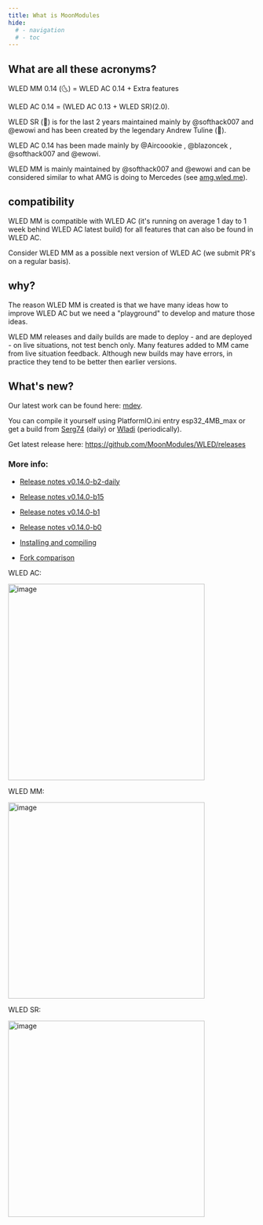 ```yaml
---
title: What is MoonModules
hide:
  # - navigation
  # - toc
---
```

## What are all these acronyms?

WLED MM 0.14 (🌜) = WLED AC 0.14 + Extra features

WLED AC 0.14 = (WLED AC 0.13 + WLED SR)(2.0). 

WLED SR (🎸) is for the last 2 years maintained mainly by @softhack007 and @ewowi and has been created by the legendary Andrew Tuline (🎸).

WLED AC 0.14 has been made mainly by @Aircoookie , @blazoncek , @softhack007 and @ewowi. 

WLED MM is mainly maintained by @softhack007 and @ewowi and can be considered similar to what AMG is doing to Mercedes (see [amg.wled.me](http://amg.wled.me/)).

## compatibility
WLED MM is compatible with WLED AC (it's running on average 1 day to 1 week behind WLED AC latest build) for all features that can also be found in WLED AC. 

Consider WLED MM as a possible next version of WLED AC (we submit PR's on a regular basis). 

## why?
The reason WLED MM is created is that we have many ideas how to improve WLED AC but we need a "playground" to develop and mature those ideas. 

WLED MM releases and daily builds are made to deploy - and are deployed - on live situations, not test bench only.
Many features added to MM came from live situation feedback.
Although new builds may have errors, in practice they tend to be better then earlier versions. 

## What's new?

Our latest work can be found here: [mdev](https://github.com/MoonModules/WLED/tree/mdev). 

You can compile it yourself using PlatformIO.ini entry esp32_4MB_max or get a build from [Serg74](https://github.com/srg74/WLED-wemos-shield/tree/master/resources/Firmware/%40MoonModules) (daily) or [Wladi](https://wled-install.github.io) (periodically). 

Get latest release here: <https://github.com/MoonModules/WLED/releases>

### More info:

* [Release notes v0.14.0-b2-daily](/moonmodules/release-notes-v0.14.0-b2-daily)

* [Release notes v0.14.0-b15](/moonmodules/release-notes-v0.14.0-b15)

* [Release notes v0.14.0-b1](/moonmodules/release-notes-v0.14.0-b1)

* [Release notes v0.14.0-b0](/moonmodules/release-notes-v0.14.0-b0)

* [Installing and compiling](/moonmodules/Installing-and-Compiling/)

* [Fork comparison](/moonmodules/fork-comparison/)

WLED AC:

<img width="400" alt="image" src="https://user-images.githubusercontent.com/91013628/214047603-f5fa4f97-77ae-4519-9558-3a6cbf9eb583.png">

WLED MM:

<img width="400" alt="image" src="https://user-images.githubusercontent.com/91013628/214047693-d9eb1e96-e006-46d8-96b6-4be18b9c03e4.png">

WLED SR:

<img width="400" alt="image" src="https://user-images.githubusercontent.com/91013628/223692910-78d2fb50-5bcb-420b-ad47-6c4f672237a2.JPG">

